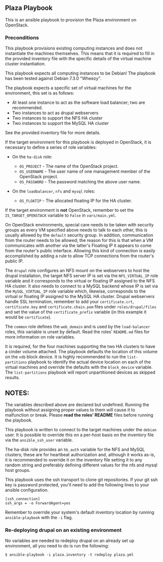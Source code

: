 ## Plaza Playbook
This is an ansible playbook to provision the Plaza environment on OpenStack.

### Preconditions
This playbook provisions existing computing instances and does not instantiate the machines themselves. This means that it is required to fill in the provided inventory file with the specific details of the virtual machine cluster instantiation.

This playbook expects all computing instances to be Debian! The playbook has been tested against Debian 7.3.0 "Wheezy".

The playbook expects a specific set of virtual machines for the environment, this set is as follows:

  - At least one instance to act as the software load balancer; two are recommended.
  - Two instances to act as drupal webservers
  - Two instances to support the NFS HA cluster
  - Two instances to support the MySQL HA cluster

See the provided inventory file for more details.

If the target environment for this playbook is deployed in OpenStack, it is necessary to define a series of role variables:

  - On the `ha-disk` role:
    + `OS_PROJECT` - The name of the OpenStack project.
    + `OS_USERNAME` - The user name of one management member of the OpenStack project.
    + `OS_PASSWORD` - The password matching the above user name.

  - On the `loadbalancer`, `nfs` and `mysql` roles:
    + `OS_FLOATIP` - The allocated floating IP for the HA cluster.

If the target environment is **not** OpenStack, remember to set the `IS_TARGET_OPENSTACK` variable to `False` in `vars/main.yml`.

On OpenStack environments, special care needs to be taken with security groups as every VM specified above needs to talk to each other, this is usually allowed by the `default` security group. In addition, communication from the router needs to be allowed; the reason for this is that when a VM communicates with another via the latter's Floating IP it appears to come from the router's public interface. Allowing this kind of connection is easily accomplished by adding a rule to allow TCP connections from the router's public IP.

The `drupal` role configures an NFS mount on the webservers to host the drupal installation, the target NFS server IP is set via the `NFS_VIRTUAL_IP` role variable and it corresponds to the virtual or floating IP assigned to the NFS HA cluster. It also needs to connect to a MySQL backend whose IP is set via the `MySQL_VIRTUAL_IP` role variable which, likewise, corresponds to the virtual or floating IP assigned to the MySQL HA cluster.
Drupal webservers handle SSL termination, remember to add your `certificate.crt`, `certificate.key` and `certificate.chain.pem` files under `roles/drupal/files` and set the value of the `certificate_prefix` variable (in this example it would be `certificate`).

The `common` role defines the `web_domain` and is used by the `load-balancer` roles, this variable is unset by default. Read the roles' `README.md` files for more information on role variables.

It is required, for the four machines supporting the two HA clusters to have a cinder volume attached. The playbook defaults the location of this volume on the `vdb` block device. It is highly recommended to run the `list-partitions` playbook to identify the actual device location on each of the virtual machines and override the defaults with the `block_device` variable. The `list-partitions` playbook will report unpartitioned devices as skipped results.

## NOTES:
The variables described above are declared but undefined. Running the playbook without assigning proper values to them will cause it to malfunction or break. Please **read the roles' README** files before running the playbook.

This playbook is written to connect to the target machines under the `debian` user. It is possible to override this on a per-host basis on the inventory file via the `ansible_ssh_user` variable.

The ha-disk role provides an `hb_auth` variable for the NFS and MySQL clusters; these are for heartbeat authorization and, although it works as-is, it is recommended to override it on the inventory file setting it to any random string and preferably defining different values for the nfs and mysql host groups.

This playbook uses the ssh transport to clone git repositories. If your git ssh key is password protected, you'll need to add the following lines to your ansible configuration.

```
[ssh_connection]
ssh_args = -o ForwardAgent=yes
```

Remember to override your system's default inventory location by running `ansible-playbook` with the `-i` flag.

### Re-deploying drupal on an existing environment
No variables are needed to redeploy drupal on an already set up environment, all you need to do is run the following:

```
$ ansible-playbook -i plaza.inventory -t redeploy plaza.yml
```
